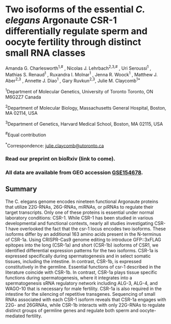 # Two isoforms of the essential <I>C. elegans</I> Argonaute CSR-1 differentially regulate sperm and oocyte fertility through distinct small RNA classes
Amanda G. Charlesworth<sup>1,#</sup> , Nicolas J. Lehrbach<sup>2,3,#</sup> , Uri Seroussi<sup>1</sup> , Mathias S. Renaud<sup>1</sup> , Ruxandra I. Molnar<sup>1</sup> , Jenna R. Woock<sup>1</sup> , Matthew J. Aber<sup>2,3</sup> , Annette J. Diao<sup>1</sup> , Gary Ruvkun<sup>2,3</sup>, Julie M. Claycomb<sup>1*</sup>

<sup>1</sup>Department of Molecular Genetics, University of Toronto Toronto, ON M6G2Z7 Canada 

<sup>2</sup>Department of Molecular Biology, Massachusetts General Hospital, Boston, MA 02114, USA 

<sup>3</sup>Department of Genetics, Harvard Medical School, Boston, MA 02115, USA

<sup>#</sup>Equal contribution

<sup>*</sup>Correspondence: julie.claycomb@utoronto.ca

### Read our preprint on bioRxiv (link to come).
### All data are available from GEO accession [GSE154678](https://www.ncbi.nlm.nih.gov/geo/query/acc.cgi?acc=GSE154678).

## Summary
The C. elegans genome encodes nineteen functional Argonaute proteins that utilize 22G-RNAs, 26G-RNAs, miRNAs, or piRNAs to regulate their target transcripts. Only one of these proteins is essential under normal laboratory conditions: CSR-1. While CSR-1 has been studied in various developmental and functional contexts, nearly all studies investigating CSR-1 have overlooked the fact that the csr-1 locus encodes two isoforms. These isoforms differ by an additional 163 amino acids present in the N-terminus of CSR-1a. Using CRISPR-Cas9 genome editing to introduce GFP::3xFLAG epitopes into the long (CSR-1a) and short (CSR-1b) isoforms of CSR1, we identified differential expression patterns for the two isoforms. CSR-1a is expressed specifically during spermatogenesis and in select somatic tissues, including the intestine. In contrast, CSR-1b, is expressed constitutively in the germline. Essential functions of csr-1 described in the literature coincide with CSR-1b. In contrast, CSR-1a plays tissue specific functions during spermatogenesis, where it integrates into a spermatogenesis sRNA regulatory network including ALG-3, ALG-4, and WAGO-10 that is necessary for male fertility. CSR-1a is also required in the intestine for the silencing of repetitive transgenes. Sequencing of small RNAs associated with each CSR-1 isoform reveals that CSR-1a engages with 22G- and 26GRNAs, while CSR-1b interacts with only 22G-RNAs to regulate distinct groups of germline genes and regulate both sperm and oocyte-mediated fertility.
